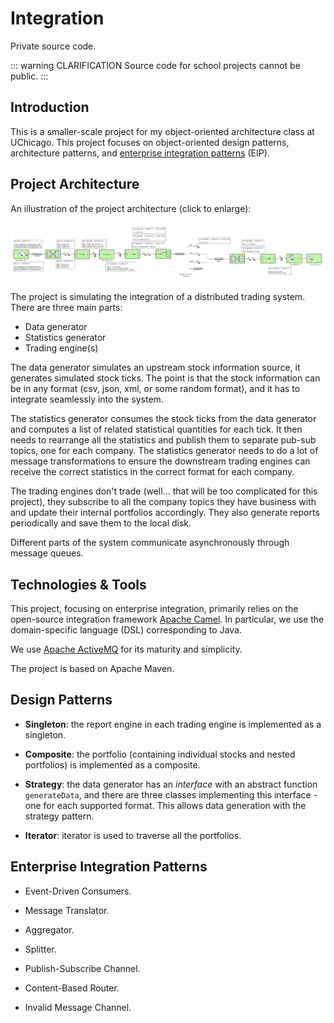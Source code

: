 <Badge type="tip" text="java" />
<Badge type="tip" text="design-patterns" />
<Badge type="tip" text="enterprise-integration-patterns" />
<Badge type="tip" text="message-queue" />
<Badge type="info" text="school-project" />

# Integration

Private source code.

::: warning CLARIFICATION
Source code for school projects cannot be public.
:::

## Introduction

This is a smaller-scale project for my object-oriented architecture class at UChicago. This project focuses on object-oriented design patterns, architecture patterns, and [enterprise integration patterns](https://www.enterpriseintegrationpatterns.com/patterns/messaging/toc.html) (EIP).

## Project Architecture

An illustration of the project architecture (click to enlarge):

![integration project](./images/eip.jpg)

The project is simulating the integration of a distributed trading system. There are three main parts:

- Data generator
- Statistics generator
- Trading engine(s)

The data generator simulates an upstream stock information source, it generates simulated stock ticks. The point is that the stock information can be in any format (csv, json, xml, or some random format), and it has to integrate seamlessly into the system.

The statistics generator consumes the stock ticks from the data generator and computes a list of related statistical quantities for each tick. It then needs to rearrange all the statistics and publish them to separate pub-sub topics, one for each company. The statistics generator needs to do a lot of message transformations to ensure the downstream trading engines can receive the correct statistics in the correct format for each company.

The trading engines don't trade (well... that will be too complicated for this project), they subscribe to all the company topics they have business with and update their internal portfolios accordingly. They also generate reports periodically and save them to the local disk.

Different parts of the system communicate asynchronously through message queues.

## Technologies & Tools

This project, focusing on enterprise integration, primarily relies on the open-source integration framework [Apache Camel](https://camel.apache.org/manual/faq/what-is-camel.html). In particular, we use the domain-specific language (DSL) corresponding to Java.

We use [Apache ActiveMQ](https://activemq.apache.org/) for its maturity and simplicity.

The project is based on Apache Maven.

## Design Patterns

- **Singleton**: the report engine in each trading engine is implemented as a singleton.

- **Composite**: the portfolio (containing individual stocks and nested portfolios) is implemented as a composite.

- **Strategy**: the data generator has an *interface* with an abstract function `generateData`, and there are three classes implementing this interface - one for each supported format. This allows data generation with the strategy pattern.

- **Iterator**: iterator is used to traverse all the portfolios.

## Enterprise Integration Patterns

- Event-Driven Consumers.

- Message Translator.

- Aggregator.

- Splitter.

- Publish-Subscribe Channel.

- Content-Based Router.

- Invalid Message Channel.